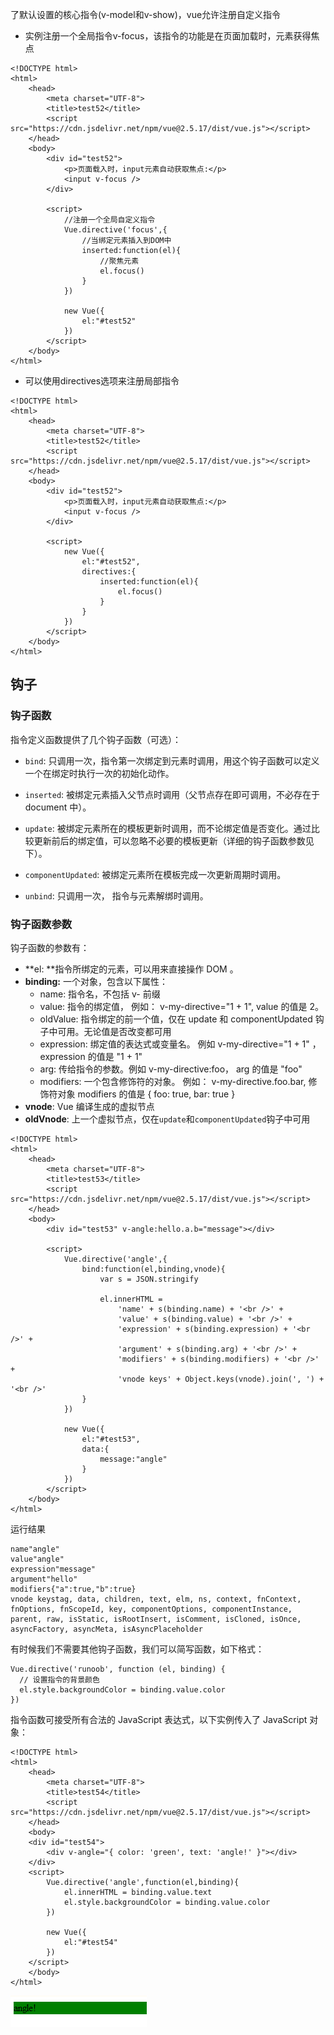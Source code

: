 了默认设置的核心指令\(v-model和v-show\)，vue允许注册自定义指令

* 实例注册一个全局指令v-focus，该指令的功能是在页面加载时，元素获得焦点

```
<!DOCTYPE html>
<html>
    <head>
        <meta charset="UTF-8">
        <title>test52</title>
        <script src="https://cdn.jsdelivr.net/npm/vue@2.5.17/dist/vue.js"></script>
    </head>
    <body>
        <div id="test52">
            <p>页面载入时，input元素自动获取焦点:</p>
            <input v-focus />
        </div>

        <script>
            //注册一个全局自定义指令
            Vue.directive('focus',{
                //当绑定元素插入到DOM中
                inserted:function(el){
                    //聚焦元素
                    el.focus()
                }
            })

            new Vue({
                el:"#test52"
            })
        </script>
    </body>
</html>
```

* 可以使用directives选项来注册局部指令

```
<!DOCTYPE html>
<html>
    <head>
        <meta charset="UTF-8">
        <title>test52</title>
        <script src="https://cdn.jsdelivr.net/npm/vue@2.5.17/dist/vue.js"></script>
    </head>
    <body>
        <div id="test52">
            <p>页面载入时，input元素自动获取焦点:</p>
            <input v-focus />
        </div>

        <script>    
            new Vue({
                el:"#test52",
                directives:{
                    inserted:function(el){
                        el.focus()
                    }
                }
            })
        </script>
    </body>
</html>
```

## 钩子

### 钩子函数

指令定义函数提供了几个钩子函数（可选）：

* `bind`: 只调用一次，指令第一次绑定到元素时调用，用这个钩子函数可以定义一个在绑定时执行一次的初始化动作。

* `inserted`: 被绑定元素插入父节点时调用（父节点存在即可调用，不必存在于 document 中）。

* `update`: 被绑定元素所在的模板更新时调用，而不论绑定值是否变化。通过比较更新前后的绑定值，可以忽略不必要的模板更新（详细的钩子函数参数见下）。

* `componentUpdated`: 被绑定元素所在模板完成一次更新周期时调用。

* `unbind`: 只调用一次， 指令与元素解绑时调用。

### 钩子函数参数

钩子函数的参数有：

* **el: **指令所绑定的元素，可以用来直接操作 DOM 。
* **binding:** 一个对象，包含以下属性：
  * name: 指令名，不包括 v- 前缀
  * value: 指令的绑定值， 例如： v-my-directive="1 + 1", value 的值是 2。
  * oldValue: 指令绑定的前一个值，仅在 update 和 componentUpdated 钩子中可用。无论值是否改变都可用
  * expression: 绑定值的表达式或变量名。 例如 v-my-directive="1 + 1" ， expression 的值是 "1 + 1"
  * arg: 传给指令的参数。例如 v-my-directive:foo， arg 的值是 "foo"
  * modifiers: 一个包含修饰符的对象。 例如： v-my-directive.foo.bar, 修饰符对象 modifiers 的值是 { foo: true, bar: true }
* **vnode**: Vue 编译生成的虚拟节点
* **oldVnode**: 上一个虚拟节点，仅在`update`和`componentUpdated`钩子中可用

```
<!DOCTYPE html>
<html>
    <head>
        <meta charset="UTF-8">
        <title>test53</title>
        <script src="https://cdn.jsdelivr.net/npm/vue@2.5.17/dist/vue.js"></script>
    </head>
    <body>
        <div id="test53" v-angle:hello.a.b="message"></div>

        <script>
            Vue.directive('angle',{
                bind:function(el,binding,vnode){
                    var s = JSON.stringify

                    el.innerHTML = 
                        'name' + s(binding.name) + '<br />' +
                        'value' + s(binding.value) + '<br />' +
                        'expression' + s(binding.expression) + '<br />' +
                        'argument' + s(binding.arg) + '<br />' +
                        'modifiers' + s(binding.modifiers) + '<br />' +
                        'vnode keys' + Object.keys(vnode).join(', ') + '<br />' 
                }
            })

            new Vue({
                el:"#test53",
                data:{
                    message:"angle"
                }
            })
        </script>
    </body>
</html>
```

运行结果

```
name"angle"
value"angle"
expression"message"
argument"hello"
modifiers{"a":true,"b":true}
vnode keystag, data, children, text, elm, ns, context, fnContext, fnOptions, fnScopeId, key, componentOptions, componentInstance, parent, raw, isStatic, isRootInsert, isComment, isCloned, isOnce, asyncFactory, asyncMeta, isAsyncPlaceholder
```

有时候我们不需要其他钩子函数，我们可以简写函数，如下格式：

```
Vue.directive('runoob', function (el, binding) {
  // 设置指令的背景颜色
  el.style.backgroundColor = binding.value.color
})
```

指令函数可接受所有合法的 JavaScript 表达式，以下实例传入了 JavaScript 对象：

```
<!DOCTYPE html>
<html>
	<head>
		<meta charset="UTF-8">
		<title>test54</title>
		<script src="https://cdn.jsdelivr.net/npm/vue@2.5.17/dist/vue.js"></script>
	</head>
	<body>
	<div id="test54">
    	<div v-angle="{ color: 'green', text: 'angle!' }"></div>
	</div>
	<script>
		Vue.directive('angle',function(el,binding){
			el.innerHTML = binding.value.text
			el.style.backgroundColor = binding.value.color
		})
		
		new Vue({
			el:"#test54"
		})
	</script>
	</body>
</html>

```

![](/assets/1.13.4.13-6.png)

